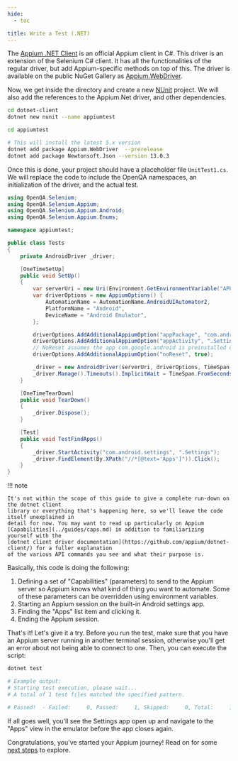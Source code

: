 ```yaml
---
hide:
  - toc

title: Write a Test (.NET)
---
```


The [Appium .NET Client](https://github.com/appium/dotnet-client/) is
an official Appium client in C#. This driver is an extension of the Selenium C# client. It has all the functionalities of the regular driver, but add Appium-specific methods on top of this. The driver is available on the public NuGet Gallery as [Appium.WebDriver](https://www.nuget.org/packages/Appium.WebDriver/).

Now, we get inside the directory and create a new [NUnit](https://nunit.org/) project. We will also add the references to the Appium.Net driver, and other dependencies.

```bash
cd dotnet-client
dotnet new nunit --name appiumtest

cd appiumtest

# This will install the latest 5.x version
dotnet add package Appium.WebDriver  --prerelease
dotnet add package Newtonsoft.Json --version 13.0.3
```

Once this is done, your project should have a placeholder file `UnitTest1.cs`. We will replace the code to include the OpenQA namespaces, an initialization of the driver, and the actual test.

```C# title="UnitTest1.cs"
using OpenQA.Selenium;
using OpenQA.Selenium.Appium;
using OpenQA.Selenium.Appium.Android;
using OpenQA.Selenium.Appium.Enums;

namespace appiumtest;

public class Tests
{
    private AndroidDriver _driver;

    [OneTimeSetUp]
    public void SetUp()
    {
        var serverUri = new Uri(Environment.GetEnvironmentVariable("APPIUM_HOST") ?? "http://127.0.0.1:4723/");
        var driverOptions = new AppiumOptions() {
            AutomationName = AutomationName.AndroidUIAutomator2,
            PlatformName = "Android",
            DeviceName = "Android Emulator",
        };

        driverOptions.AddAdditionalAppiumOption("appPackage", "com.android.settings");
        driverOptions.AddAdditionalAppiumOption("appActivity", ".Settings");
        // NoReset assumes the app com.google.android is preinstalled on the emulator
        driverOptions.AddAdditionalAppiumOption("noReset", true);

        _driver = new AndroidDriver(serverUri, driverOptions, TimeSpan.FromSeconds(180));
        _driver.Manage().Timeouts().ImplicitWait = TimeSpan.FromSeconds(10);
    }

    [OneTimeTearDown]
    public void TearDown()
    {
        _driver.Dispose();
    }

    [Test]
    public void TestFindApps()
    {
        _driver.StartActivity("com.android.settings", ".Settings");
        _driver.FindElement(By.XPath("//*[@text='Apps']")).Click();
    }
}
```

!!! note

    It's not within the scope of this guide to give a complete run-down on the dotnet client
    library or everything that's happening here, so we'll leave the code itself unexplained in
    detail for now. You may want to read up particularly on Appium
    [Capabilities](../guides/caps.md) in addition to familiarizing yourself with the
    [dotnet client driver documentation](https://github.com/appium/dotnet-client/) for a fuller explanation
    of the various API commands you see and what their purpose is.

Basically, this code is doing the following:

1. Defining a set of "Capabilities" (parameters) to send to the Appium server so Appium knows what
kind of thing you want to automate. Some of these parameters can be overridden using environment variables.
1. Starting an Appium session on the built-in Android settings app.
1. Finding the "Apps" list item and clicking it.
1. Ending the Appium session.

That's it! Let's give it a try. Before you run the test, make sure that you have an Appium server
running in another terminal session, otherwise you'll get an error about not being able to connect
to one. Then, you can execute the script:

```bash
dotnet test

# Example output:
# Starting test execution, please wait...
# A total of 1 test files matched the specified pattern.

# Passed!  - Failed:     0, Passed:     1, Skipped:     0, Total:     1, Duration: 323 ms - appiumtest.dll (net7.0)
```

If all goes well, you'll see the Settings app open up and navigate to the "Apps" view in the emulator before the app closes again.

Congratulations, you've started your Appium journey! Read on for some [next steps](./next-steps.md) to explore.
